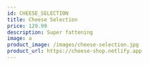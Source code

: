 ```yaml
---
id: CHEESE_SELECTION
title: Cheese Selection
price: 129.99
description: Super fattening
image: a
product_image: /images/cheese-selection.jpg
product_url: https://cheese-shop.netlify.app
---
```

